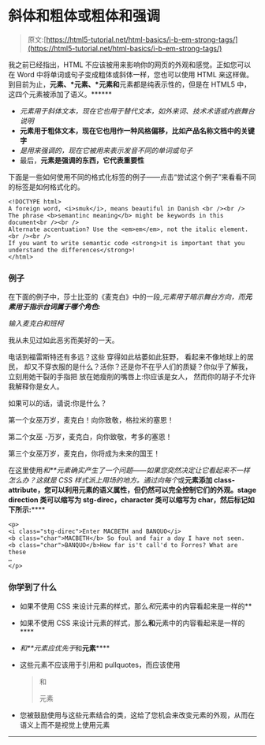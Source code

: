 # 斜体和粗体或粗体和强调

> 原文:[https://html5-tutorial.net/html-basics/i-b-em-strong-tags/](https://html5-tutorial.net/html-basics/i-b-em-strong-tags/)

我之前已经指出，HTML 不应该被用来影响你的网页的外观和感觉。正如您可以在 Word 中将单词或句子变成粗体或斜体一样，您也可以使用 HTML 来这样做。到目前为止，**元素、*元素、*元素和**元素都是纯表示性的，但是在 HTML5 中，这四个元素被添加了语义。******

*   *元素用于斜体文本，现在它也用于替代文本，如外来词、技术术语或内嵌舞台说明*
*   **元素用于粗体文本，现在它也用作一种风格偏移，比如产品名称文档中的关键字**
*   *是用来强调的，现在它被用来表示发音不同的单词或句子*
*   最后，**元素是强调的东西，它代表重要性**

下面是一些如何使用不同的格式化标签的例子——点击“尝试这个例子”来看看不同的标签是如何格式化的。

```
<!DOCTYPE html>
A foreign word, <i>smuk</i>, means beautiful in Danish <br /><br />
The phrase <b>semantinc meaning</b> might be keywords in this document<br /><br />
Alternate accentuation? Use the <em>em</em>, not the italic element.<br /><br />
If you want to write semantic code <strong>it is important that you understand the differences</strong>!
</html>
```

### 例子

在下面的例子中，莎士比亚的《麦克白》中的一段,*元素用于暗示舞台方向，而**元素用于指示台词属于哪个角色:***

<input type="hidden" name="IL_IN_ARTICLE">

*输入麦克白和班柯*

我从未见过如此恶劣而美好的一天。

电话到福雷斯特还有多远？这些
穿得如此枯萎如此狂野，
看起来不像地球上的居民，
却又不穿衣服的是什么？活你？还是你不在乎人们的质疑？你似乎了解我，
立刻用她干裂的手指把
放在她瘦削的嘴唇上:你应该是女人，
然而你的胡子不允许我解释你是女人。

如果可以的话，请说:你是什么？

第一个女巫万岁，麦克白！向你致敬，格拉米的塞恩！

第二个女巫 -万岁，麦克白，向你致敬，考多的塞恩！

第三个女巫万岁，麦克白，你将成为未来的国王！

在这里使用*和**元素确实产生了一个问题——如果您突然决定让它看起来不一样怎么办？这就是 CSS 样式派上用场的地方。通过向每个*或**元素添加 class-attribute，您可以利用元素的语义属性，但仍然可以完全控制它们的外观。stage direction 类可以缩写为 stg-direc，character 类可以缩写为 char，然后标记如下所示:******

```
<p>
<i class="stg-direc">Enter MACBETH and BANQUO</i>
<b class="char">MACBETH</b> So foul and fair a day I have not seen.
<b class="char">BANQUO</b>How far is't call'd to Forres? What are these
…
</p>
```

### 你学到了什么

*   如果不使用 CSS 来设计元素的样式，那么*和*元素中的内容看起来是一样的**
*   如果不使用 CSS 来设计元素的样式，那么**和**元素中的内容看起来是一样的****
*   *和**元素应优先于*和**元素******
*   这些元素不应该用于引用和 pullquotes，而应该使用

    > 和
    > 
    > <aside>元素</aside>

*   您被鼓励使用与这些元素结合的类，这给了您机会来改变元素的外观，从而在语义上而不是视觉上使用元素

* * *